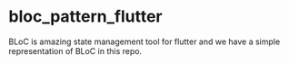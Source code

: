 # bloc_pattern_flutter
BLoC is amazing state management tool for flutter and we have a simple representation of BLoC in this repo.

